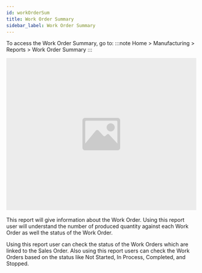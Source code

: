 ```yaml
---
id: workOrderSum
title: Work Order Summary
sidebar_label: Work Order Summary
---
```


To access the Work Order Summary, go to:
:::note
Home > Manufacturing > Reports > Work Order Summary
:::

![image](images/image.jpg)

This report will give information about the Work Order. Using this report user will understand the number of produced quantity against each Work Order as well the status of the Work Order.

Using this report user can check the status of the Work Orders which are linked to the Sales Order. Also using this report users can check the Work Orders based on the status like Not Started, In Process, Completed, and Stopped.
